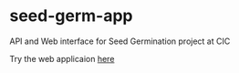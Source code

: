 # seed-germ-app
API and Web interface for Seed Germination project at CIC

Try the web applicaion [here](https://seed-germ.herokuapp.com/)
